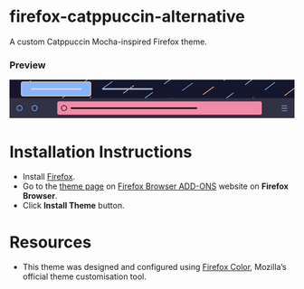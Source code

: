 # firefox-catppuccin-alternative
A custom Catppuccin Mocha-inspired Firefox theme.
### **Preview**
![firefox-catppuccin-alternative-preview](https://github.com/shunsui18/firefox-catppuccin-alternative/blob/main/firefox-catppuccin-alternative-preview.png)
# **Installation Instructions**
- Install [Firefox](https://download.mozilla.org/?product=firefox-stub&os=win&lang=en-GB).
- Go to the [theme page](https://addons.mozilla.org/en-US/firefox/addon/catppuccin-mocha-alternative/?utm_source=addons.mozilla.org&utm_medium=referral&utm_content=search) on [Firefox Browser ADD-ONS](https://addons.mozilla.org/en-US/firefox/) website on **Firefox Browser**.
- Click **Install Theme** button.
# **Resources**
- This theme was designed and configured using [Firefox Color](https://color.firefox.com/), Mozilla’s official theme customisation tool.
